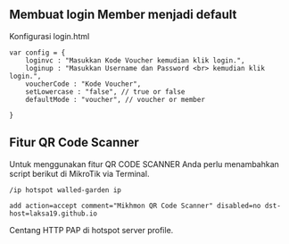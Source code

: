 
## Membuat login Member menjadi default
Konfigurasi login.html
```
var config = {
    loginvc : "Masukkan Kode Voucher kemudian klik login.",
    loginup : "Masukkan Username dan Password <br> kemudian klik login.",
    voucherCode : "Kode Voucher",
    setLowercase : "false", // true or false
    defaultMode : "voucher", // voucher or member

}
```
## Fitur QR Code Scanner

Untuk menggunakan fitur QR CODE SCANNER Anda perlu menambahkan script berikut di MikroTik via Terminal.
```
/ip hotspot walled-garden ip

add action=accept comment="Mikhmon QR Code Scanner" disabled=no dst-host=laksa19.github.io

```
Centang HTTP PAP di hotspot server profile.

